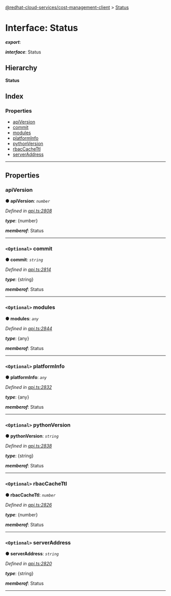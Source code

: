 [@redhat-cloud-services/cost-management-client](../README.md) > [Status](../interfaces/status.md)

# Interface: Status

*__export__*: 

*__interface__*: Status

## Hierarchy

**Status**

## Index

### Properties

* [apiVersion](status.md#apiversion)
* [commit](status.md#commit)
* [modules](status.md#modules)
* [platformInfo](status.md#platforminfo)
* [pythonVersion](status.md#pythonversion)
* [rbacCacheTtl](status.md#rbaccachettl)
* [serverAddress](status.md#serveraddress)

---

## Properties

<a id="apiversion"></a>

###  apiVersion

**● apiVersion**: *`number`*

*Defined in [api.ts:2808](https://github.com/RedHatInsights/javascript-clients/blob/master/packages/cost-management/api.ts#L2808)*

*__type__*: {number}

*__memberof__*: Status

___
<a id="commit"></a>

### `<Optional>` commit

**● commit**: *`string`*

*Defined in [api.ts:2814](https://github.com/RedHatInsights/javascript-clients/blob/master/packages/cost-management/api.ts#L2814)*

*__type__*: {string}

*__memberof__*: Status

___
<a id="modules"></a>

### `<Optional>` modules

**● modules**: *`any`*

*Defined in [api.ts:2844](https://github.com/RedHatInsights/javascript-clients/blob/master/packages/cost-management/api.ts#L2844)*

*__type__*: {any}

*__memberof__*: Status

___
<a id="platforminfo"></a>

### `<Optional>` platformInfo

**● platformInfo**: *`any`*

*Defined in [api.ts:2832](https://github.com/RedHatInsights/javascript-clients/blob/master/packages/cost-management/api.ts#L2832)*

*__type__*: {any}

*__memberof__*: Status

___
<a id="pythonversion"></a>

### `<Optional>` pythonVersion

**● pythonVersion**: *`string`*

*Defined in [api.ts:2838](https://github.com/RedHatInsights/javascript-clients/blob/master/packages/cost-management/api.ts#L2838)*

*__type__*: {string}

*__memberof__*: Status

___
<a id="rbaccachettl"></a>

### `<Optional>` rbacCacheTtl

**● rbacCacheTtl**: *`number`*

*Defined in [api.ts:2826](https://github.com/RedHatInsights/javascript-clients/blob/master/packages/cost-management/api.ts#L2826)*

*__type__*: {number}

*__memberof__*: Status

___
<a id="serveraddress"></a>

### `<Optional>` serverAddress

**● serverAddress**: *`string`*

*Defined in [api.ts:2820](https://github.com/RedHatInsights/javascript-clients/blob/master/packages/cost-management/api.ts#L2820)*

*__type__*: {string}

*__memberof__*: Status

___

